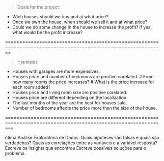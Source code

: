 > Goals for the project:

- Wich houses should we buy and at what price?
- Once we own the house, when should we sell it and at what price?
- Could we do some change in the house to increase the profit? If yes, what would be the profit increase?

==============================================================================================================

> Hypotesis 

- Houses with garages are more expensives.
- Houses price and number of bedrooms are positive corelated.
        # From how many rooms the price increases? 
        # What is the price increase for each room added?
- Houses price and living room size are positive corelated.
- Houses price are different depending on the localization.
- The last months of the year are the best for houses sale.
- Number of bedrooms affects the price more then the size of the house.   


===============================================================================================================


ótima Análise Exploratória de Dados.
Quais hipóteses são falsas e quais são verdadeiras?
Quais as correlações entre as variáveis e a variável resposta?
Escreve os Insights que encontrou
Escreve possíveis soluções para o problema.